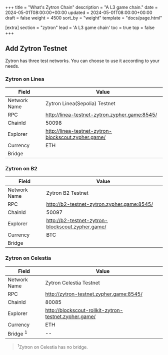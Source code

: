+++
title = "What's Zytron Chain"
description = "A L3 game chain."
date = 2024-05-01T08:00:00+00:00
updated = 2024-05-01T08:00:00+00:00
draft = false
weight = 4500
sort_by = "weight"
template = "docs/page.html"

[extra]
section = "zytron"
lead = 'A L3 game chain'
toc = true
top = false
+++

## Add Zytron Testnet

Zytron has three test networks. You can choose to use it according to your needs.

### Zytron on Linea

|  Field   | Value  |
|  ----  | ----  |
| Network Name  | Zytron Linea(Sepolia) Testnet |
| RPC | http://linea-testnet-zytron.zypher.game:8545/ |
| ChainId | 50098 |
| Explorer | http://linea-testnet-zytron-blockscout.zypher.game/ |
| Currency | ETH |
| Bridge |  |

### Zytron on B2

|  Field   | Value  |
|  ----  | ----  |
| Network Name  | Zytron B2 Testnet |
| RPC | http://b2-testnet-zytron.zypher.game:8545/ |
| ChainId | 50097 |
| Explorer | http://b2-testnet-zytron-blockscout.zypher.game/ |
| Currency | BTC |
| Bridge |  |

### Zytron on Celestia

|  Field   | Value  |
|  ----  | ----  |
| Network Name  | Zytron Celestia Testnet |
| RPC | http://zytron-testnet.zypher.game:8545/ |
| ChainId | 80085 |
| Explorer | http://blockscout-rollkit-zytron-testnet.zypher.game/ |
| Currency | ETH |
| Bridge <sup>1</sup> | -- |

> <sup>1</sup>Zytron on Celestia has no bridge.
